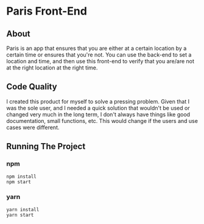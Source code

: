 # Paris Front-End
## About
Paris is an app that ensures that you are either at a certain location by a certain time or ensures that you're not. You can use the back-end to set a location and time, and then use this front-end to verify that you are/are not at the right location at the right time.

## Code Quality
I created this product for myself to solve a pressing problem. Given that I was the sole user, and I needed a quick
solution that wouldn't be used or changed very much in the long term, I don't always have things like good 
documentation, small functions, etc. This would change if the users and use cases were different.
## Running The Project
### npm
```
npm install
npm start
```
### yarn
```
yarn install
yarn start
```
